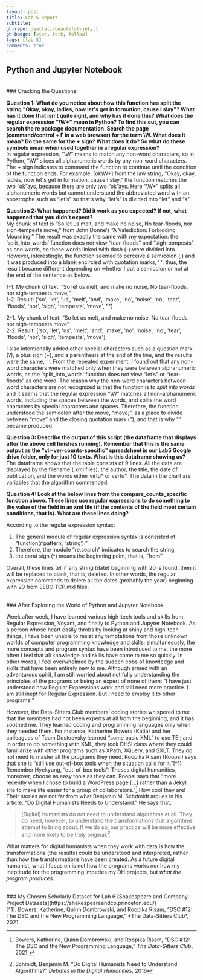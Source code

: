 ```yaml
---
layout: post
title: Lab 5 Report
subtitle:
gh-repo: daattali/beautiful-jekyll
gh-badge: [star, fork, follow]
tags: [lab 5]
comments: true
---
```


## Python and Jupyter Notebook

<br/>
### Cracking the Questions!

**Question 1: What do you notice about how this function has split the string "Okay, okay, ladies, now let's get in formation, cause I slay"? What has it done that isn't quite right, and why has it done this?
What does the regular expression "\W+" mean in Python? To find this out, you can search the re package documentation. Search the page (command/control + F in a web browser) for the term \W. What does it mean? Do the same for the + sign? What does it do? So what do these symbols mean when used together in a regular expression?** <br/>
In regular expression, “\W” means to match any non-word characters, so in Python, “\W” slices all alphanumeric words by any non-word characters. The + sign indicates to command the function to continue until the condition of the function ends. For example, [ok\W+] from the law string, "Okay, okay, ladies, now let's get in formation, cause I slay," the function matches the two “ok”ays, because there are only two “ok”ays. Here “\W+” splits all alphanumeric words but cannot understand the abbreviated word with an apostrophe such as “let’s” so that’s why “let’s” is divided into “let” and “s”.

**Question 2: What happened? Did it work as you expected? If not, what happened that you didn't expect?** <br/>
My chunk of text is “So let us melt, and make no noise, No tear-floods, nor sigh-tempests move;” from John Donne’s “A Valediction: Forbidding Mourning.” The result was exactly the same with my expectation: the ‘split_into_words’ function does not view “tear-floods” and “sigh-tempests” as one words, so these words linked with dash (-) were divided into. However, interestingly, the function seemed to perceive a semicolon (;) and it was produced into a blank encircled with quotation marks, ‘ ‘; thus, the result became different depending on whether I put a semicolon or not at the end of the sentence as below. <br/>

1-1.	My chunk of text: “So let us melt, and make no noise, No tear-floods, nor sigh-tempests move;” <br/>
1-2. Result: ['so', 'let', 'us', 'melt', 'and', 'make', 'no', 'noise', 'no', 'tear', 'floods', 'nor', 'sigh', 'tempests', 'move', **' '**] <br/>

2-1. My chunk of text: “So let us melt, and make no noise, No tear-floods, nor sigh-tempests move” <br/>
2-2. Result: ['so', 'let', 'us', 'melt', 'and', 'make', 'no', 'noise', 'no', 'tear', 'floods', 'nor', 'sigh', 'tempests', 'move'] <br/>

I also intentionally added other special characters such as a question mark (?), a plus sign (+), and a parenthesis at the end of the line, and the results were the same, ‘ ‘. From the repeated experiment, I found out that any non-word characters were matched only when they were between alphanumeric words, as the ‘split_into_words’ function does not view “let’s” or “tear-floods” as one word. The reason why the non-word characters between word characters are not recognized is that the function is *to split into words* and it seems that the regular expression “\W” matches all non-alphanumeric words, including the spaces between the words, and splits the word characters by special characters and spaces. Therefore, the function understood the semicolon after the move, “move;”, as a place to divide between “move” and the closing quotation mark (”), and that is why ' ' became produced.

**Question 3: Describe the output of this script (the dataframe that displays after the above cell finishes running). Remember that this is the same output as the "vir-ver-counts-specific" spreadsheet in our Lab5 Google drive folder, only for just 10 texts. What is this dataframe showing us?**<br/>
The dataframe shows that the table consists of 9 lines. All the data are displayed by the filename (.xml files), the author, the title, the date of publication, and the words either virtu* or vertu*. The data in the chart are variables that the algorithm commended.

**Question 4: Look at the below lines from the compare_counts_specific function above. These lines use regular expressions to do something to the value of the <date> field in an xml file (if the contents of the <date> field meet certain conditions, that is). What are these lines doing?** <br/>

According to the regular expression syntax:

1. The general module of regular expression syntax is consisted of “function(r’pattern’, ‘string’).”
2. Therefore, the module “re.search” indicates to search the string,<br/>
3. the carat sign (^) means the beginning point, that is, “from”<br/>

Overall, these lines tell if any string (date) beginning with 20 is found, then it will be replaced to blank, that is, deleted. In other words, the regular expression commands to delete all the dates (probably the year) beginning with 20 from EEBO TCP.mxl files.

<br/>
### After Exploring the World of Python and Jupyter Notebook

Week after week, I have learned various high-tech tools and skills from Regular Expression, Voyant, and finally to Python and Jupyter Notebook. As a person whose heart easily throbs by looking at shiny and high-tech things, I have been unable to resist any temptations from those unknown worlds of computer programming knowledge and skills; simultaneously, the more concepts and program syntax have been introduced to me, the more often I feel that all knowledge and skills have come to me so quickly. In other words, I feel overwhelmed by the sudden ebbs of knowledge and skills that have been entirely new to me. Although armed with an adventurous spirit, I am still worried about not fully understanding the principles of the programs or being an expert of none of them: “I have just understood how Regular Expressions work and still need more practice. I am still inept for Regular Expression. But I need to employ it to other programs!”

However, the Data-Sitters Club members’ coding stories whispered to me that the members had not been experts at all from the beginning, and it has soothed me. They learned coding and programming languages only when they needed them. For instance, Katherine Bowers (Katia) and her colleagues of Team Dostoevsky learned “some basic XML” to use TEI; and in order to do something with XML, they took DHSI class where they could familiarize with other programs such as XPath, XQuery, and SXLT. They do not need to master all the programs they need. Roopika Risam (Roopsi) says that she is “still use out-of-box tools when the situation calls for it.”[^1] Remember Hyekyung, “out-of-box tools”! Theses digital humanities, moreover, choose as easy tools as they can. Roopsi says that “more recently when I chose to build a WordPress page […] rather than a Jekyll site to make life easier for a group of collaborators.”[^2] How cool they are! Their stories are not far from what Benjamin M. Schdmidt argues in his article, “Do Digital Humanists Needs to Understand.” He says that,

> [Digital] humanists do not need to understand algorithms at all. They do need, however, to understand the transformations that algorithms attempt to bring about. If we do so, our practice will be more effective and more likely to be truly original.[^3]

What matters for digital humanists when they work with data is how the transformations (the results) could be understood and interpreted, rather than how the transformations have been created.  As a future digital humanist, what I focus on is not how the programs works nor how my ineptitude for the programming impedes my DH projects, but *what the program produces*.

<br/>
### My Chosen Scholarly Dataset for Lab 6
[Shakespeare and Company Project Datasets](https://shakespeareandco.princeton.edu/)

<br/>
[^1]: Bowers, Katherine, Quinn Dombrowski, and Roopika Risam, “DSC #12: The DSC and the New Programming Language,” *The Data-Sitters Club*, 2021.

[^2]: Bowers, Katherine, Quinn Dombrowski, and Roopika Risam, “DSC #12: The DSC and the New Programming Language,” *The Data-Sitters Club*, 2021.

[^3]: Schmidt, Benjamin M. “Do Digital Humanists Need to Understand Algorithms?” *Debates in the Digital Humanities*, 2016
